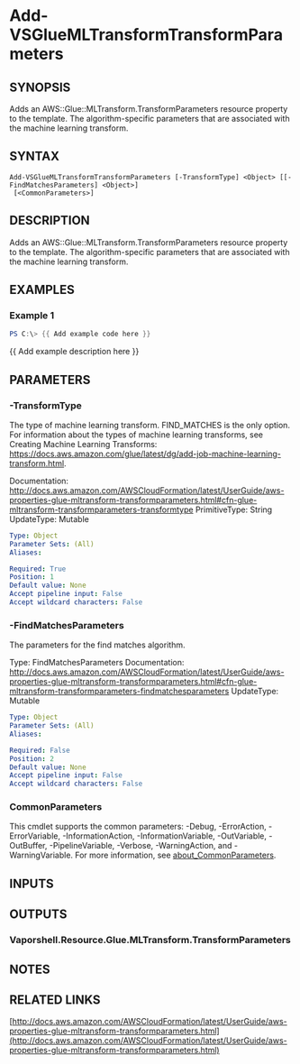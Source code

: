 # Add-VSGlueMLTransformTransformParameters

## SYNOPSIS
Adds an AWS::Glue::MLTransform.TransformParameters resource property to the template.
The algorithm-specific parameters that are associated with the machine learning transform.

## SYNTAX

```
Add-VSGlueMLTransformTransformParameters [-TransformType] <Object> [[-FindMatchesParameters] <Object>]
 [<CommonParameters>]
```

## DESCRIPTION
Adds an AWS::Glue::MLTransform.TransformParameters resource property to the template.
The algorithm-specific parameters that are associated with the machine learning transform.

## EXAMPLES

### Example 1
```powershell
PS C:\> {{ Add example code here }}
```

{{ Add example description here }}

## PARAMETERS

### -TransformType
The type of machine learning transform.
FIND_MATCHES is the only option.
For information about the types of machine learning transforms, see Creating Machine Learning Transforms: https://docs.aws.amazon.com/glue/latest/dg/add-job-machine-learning-transform.html.

Documentation: http://docs.aws.amazon.com/AWSCloudFormation/latest/UserGuide/aws-properties-glue-mltransform-transformparameters.html#cfn-glue-mltransform-transformparameters-transformtype
PrimitiveType: String
UpdateType: Mutable

```yaml
Type: Object
Parameter Sets: (All)
Aliases:

Required: True
Position: 1
Default value: None
Accept pipeline input: False
Accept wildcard characters: False
```

### -FindMatchesParameters
The parameters for the find matches algorithm.

Type: FindMatchesParameters
Documentation: http://docs.aws.amazon.com/AWSCloudFormation/latest/UserGuide/aws-properties-glue-mltransform-transformparameters.html#cfn-glue-mltransform-transformparameters-findmatchesparameters
UpdateType: Mutable

```yaml
Type: Object
Parameter Sets: (All)
Aliases:

Required: False
Position: 2
Default value: None
Accept pipeline input: False
Accept wildcard characters: False
```

### CommonParameters
This cmdlet supports the common parameters: -Debug, -ErrorAction, -ErrorVariable, -InformationAction, -InformationVariable, -OutVariable, -OutBuffer, -PipelineVariable, -Verbose, -WarningAction, and -WarningVariable. For more information, see [about_CommonParameters](http://go.microsoft.com/fwlink/?LinkID=113216).

## INPUTS

## OUTPUTS

### Vaporshell.Resource.Glue.MLTransform.TransformParameters
## NOTES

## RELATED LINKS

[http://docs.aws.amazon.com/AWSCloudFormation/latest/UserGuide/aws-properties-glue-mltransform-transformparameters.html](http://docs.aws.amazon.com/AWSCloudFormation/latest/UserGuide/aws-properties-glue-mltransform-transformparameters.html)

